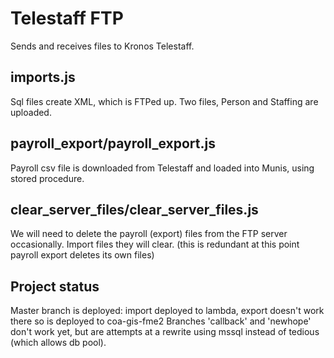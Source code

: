 # Telestaff FTP
Sends and receives files to Kronos Telestaff.

## imports.js
Sql files create XML, which is FTPed up.
Two files, Person and Staffing are uploaded.

## payroll_export/payroll_export.js
Payroll csv file is downloaded from Telestaff and loaded into Munis, using stored procedure.

## clear_server_files/clear_server_files.js
We will need to delete the payroll (export) files from the FTP server occasionally.
Import files they will clear. (this is redundant at this point payroll export deletes its own files)

## Project status
Master branch is deployed: import deployed to lambda, export doesn't work there so is deployed to coa-gis-fme2
Branches 'callback' and 'newhope' don't work yet, but are attempts at a rewrite using mssql instead of tedious (which allows db pool).
